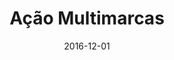 ---
  categories: ["PHP"]
  cover_url: "/assets/img/projects/acao-multimarcas.png"
  date: 2016-12-01
  layout: project
  period: 2016, Dezembro - 2017, Fevereiro
  published: false
  title: Ação Multimarcas
  year: 2017
---